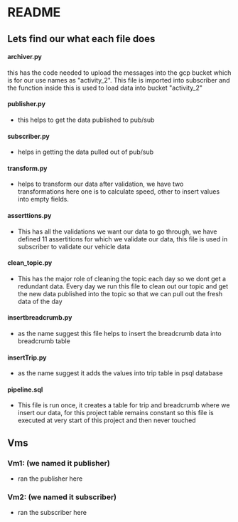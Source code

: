 # README
## Lets find our what each file does

#### archiver.py
this has the code needed to upload the messages into the gcp bucket which is for our use names as "activity_2". This file is imported into subscriber and the function inside this is used to load data into bucket "activity_2"

#### publisher.py
- this helps to get the data published to pub/sub

#### subscriber.py
- helps in getting the data pulled out of pub/sub

#### transform.py
- helps to transform our data after validation, we have two transformations here one is to calculate speed, other to insert values into empty fields.
  
#### asserttions.py
- This has all the validations we want our data to go through, we have defined 11 assertitions for which we validate our data, this file is used in subscriber to validate our vehicle data

#### clean_topic.py
- This has the major role of cleaning the topic each day so we dont get a redundant data. Every day we run this file to clean out our topic and get the new data published into the topic so that we can pull out the fresh data of the day
  
#### insertbreadcrumb.py
- as the name suggest this file helps to insert the breadcrumb data into breadcrumb table
  
####  insertTrip.py
- as the name suggest it adds the values into trip table in psql database
  
#### pipeline.sql
- This file is run once, it creates a table for trip and breadcrumb where we insert our data, for this project table remains
constant so this file is executed at very start of this project and then never touched

## Vms
### Vm1: (we named it publisher)
- ran the publisher here 

### Vm2: (we named it subscriber)
- ran the subscriber here 




